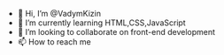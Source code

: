 - 👋 Hi, I’m @VadymKizin
- 🌱 I’m currently learning HTML,CSS,JavaScript
- 💞️ I’m looking to collaborate on front-end development
- 📫 How to reach me 

<!---
VadymKizin/VadymKizin is a ✨ special ✨ repository because its `README.md` (this file) appears on your GitHub profile.
You can click the Preview link to take a look at your changes.
--->
